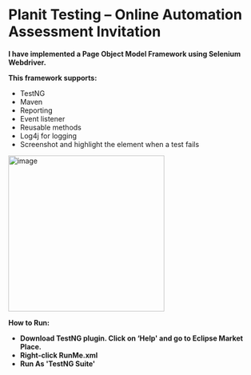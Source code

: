 # Planit Testing – Online Automation Assessment Invitation

**I have implemented a Page Object Model Framework using Selenium Webdriver.**

**This framework supports:**
-	TestNG
-	Maven
- Reporting
-	Event listener
-	Reusable methods
-	Log4j for logging
-	Screenshot and highlight the element when a test fails

<img width="312" alt="image" src="https://user-images.githubusercontent.com/32367570/224570008-2b8856c6-1dbf-44f7-88dc-bd9a64dc65fd.png">

**How to Run:**
- **Download TestNG plugin. Click on ‘Help' and go to Eclipse Market Place.**
- **Right-click RunMe.xml**
- **Run As 'TestNG Suite'**
